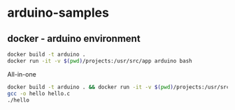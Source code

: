 # arduino-samples

## docker - arduino environment

```bash
docker build -t arduino .
docker run -it -v $(pwd)/projects:/usr/src/app arduino bash
```

All-in-one

```bash
docker build -t arduino . && docker run -it -v $(pwd)/projects:/usr/src/app arduino bash
gcc -o hello hello.c
./hello
```
